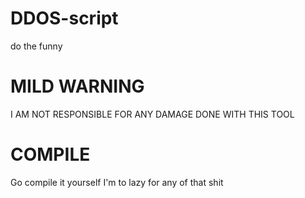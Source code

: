 # DDOS-script
do the funny
# MILD WARNING
I AM NOT RESPONSIBLE FOR ANY DAMAGE DONE WITH THIS TOOL
# COMPILE
Go compile it yourself I'm to lazy for any of that shit
